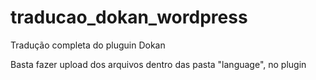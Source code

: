 # traducao_dokan_wordpress
Tradução completa do pluguin Dokan

Basta fazer upload dos arquivos dentro das pasta "language", no plugin
